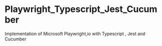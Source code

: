# Playwright_Typescript_Jest_Cucumber
 Implementation of Microsoft Playwright,io with Typescript , Jest and Cucumber
